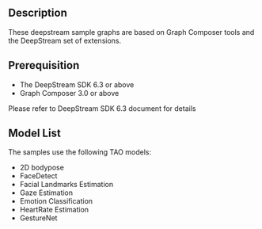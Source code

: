 ## Description

These deepstream sample graphs are based on Graph Composer tools and the DeepStream set of extensions.

## Prerequisition

- The DeepStream SDK 6.3 or above
- Graph Composer 3.0 or above

Please refer to DeepStream SDK 6.3 document for details

## Model List

The samples use the following TAO models:

- 2D bodypose
- FaceDetect
- Facial Landmarks Estimation
- Gaze Estimation
- Emotion Classification
- HeartRate Estimation
- GestureNet
